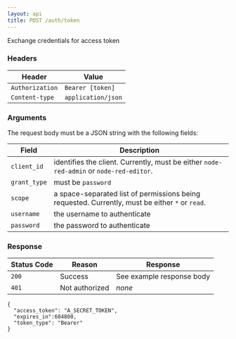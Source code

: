 ```yaml
---
layout: api
title: POST /auth/token
---
```


Exchange credentials for access token

### Headers

Header                     | Value
---------------------------|----------
`Authorization`            | `Bearer [token]`
`Content-type`             | `application/json`

### Arguments

The request body must be a JSON string with the following fields:

Field        | Description
-------------|------------------------
`client_id`  | identifies the client. Currently, must be either `node-red-admin` or `node-red-editor`.
`grant_type` | must be `password`
`scope`      | a space-separated list of permissions being requested. Currently, must be either `*` or `read`.
`username`   | the username to authenticate
`password`   | the password to authenticate


### Response

Status Code | Reason         | Response
------------|----------------|--------------
`200`       | Success        | See example response body
`401`       | Not authorized | _none_

    {
      "access_token": "A_SECRET_TOKEN",
      "expires_in":604800,
      "token_type": "Bearer"
    }
